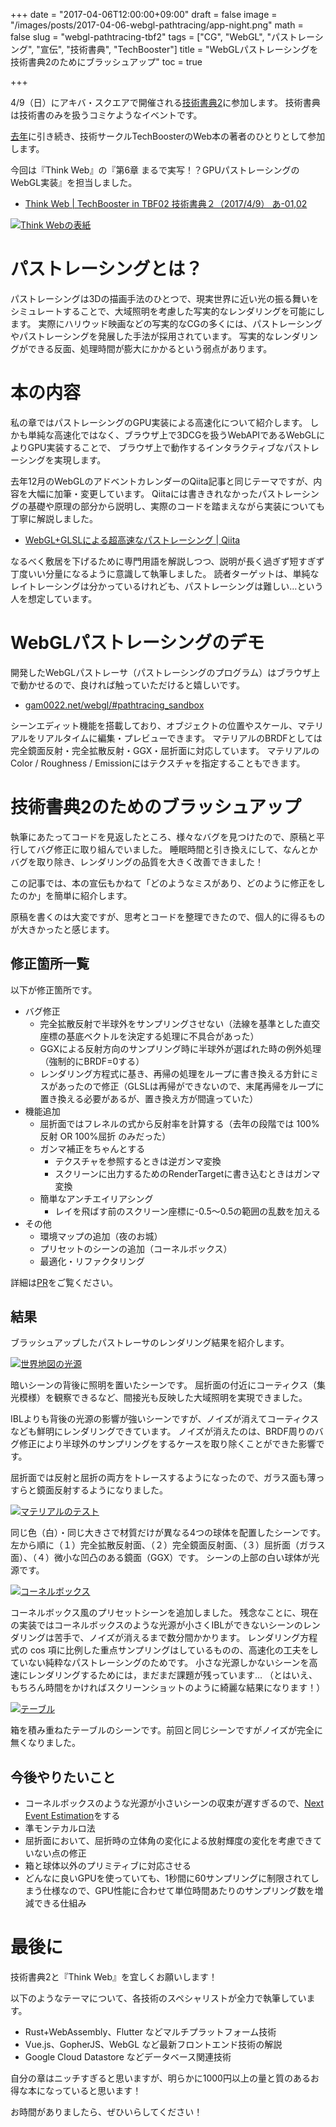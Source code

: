 +++
date = "2017-04-06T12:00:00+09:00"
draft = false
image = "/images/posts/2017-04-06-webgl-pathtracing/app-night.png"
math = false
slug = "webgl-pathtracing-tbf2"
tags = ["CG", "WebGL", "パストレーシング", "宣伝", "技術書典", "TechBooster"]
title = "WebGLパストレーシングを技術書典2のためにブラッシュアップ"
toc = true

+++

4/9（日）にアキバ・スクエアで開催される[技術書典2](https://techbookfest.org/event/tbf02)に参加します。
技術書典は技術書のみを扱うコミケようなイベントです。

[去年](http://gam0022.hatenablog.com/entry/2016/06/22/tbf1)に引き続き、技術サークルTechBoosterのWeb本の著者のひとりとして参加します。

今回は『Think Web』の『第6章 まるで実写！？GPUパストレーシングのWebGL実装』を担当しました。

- [Think Web | TechBooster in TBF02 技術書典２（2017/4/9） あ-01,02](https://techbooster.github.io/tbf02/#think)

[![Think Webの表紙](/images/posts/2017-04-06-webgl-pathtracing/info_think.png)](https://techbooster.github.io/tbf02/#think)

# パストレーシングとは？

パストレーシングは3Dの描画手法のひとつで、現実世界に近い光の振る舞いをシミュレートすることで、大域照明を考慮した写実的なレンダリングを可能にします。
実際にハリウッド映画などの写実的なCGの多くには、パストレーシングやパストレーシングを発展した手法が採用されています。
写実的なレンダリングができる反面、処理時間が膨大にかかるという弱点があります。

# 本の内容

私の章ではパストレーシングのGPU実装による高速化について紹介します。
しかも単純な高速化ではなく、ブラウザ上で3DCGを扱うWebAPIであるWebGLによりGPU実装することで、
ブラウザ上で動作するインタラクティブなパストレーシングを実現します。

去年12月のWebGLのアドベントカレンダーのQiita記事と同じテーマですが、内容を大幅に加筆・変更しています。
Qiitaには書ききれなかったパストレーシングの基礎や原理の部分から説明し、実際のコードを踏まえながら実装についても丁寧に解説しました。

- [WebGL+GLSLによる超高速なパストレーシング | Qiita](http://qiita.com/gam0022/items/18bb3612d7bdb6f4360a)

なるべく敷居を下げるために専門用語を解説しつつ、説明が長く過ぎず短すぎず丁度いい分量になるように意識して執筆しました。
読者ターゲットは、単純なレイトレーシングは分かっているけれども、パストレーシングは難しい…という人を想定しています。

<!--more-->

# WebGLパストレーシングのデモ

開発したWebGLパストレーサ（パストレーシングのプログラム）はブラウザ上で動かせるので、良ければ触っていただけると嬉しいです。

- [gam0022.net/webgl/#pathtracing_sandbox](http://gam0022.net/webgl/#pathtracing_sandbox)

シーンエディット機能を搭載しており、オブジェクトの位置やスケール、マテリアルをリアルタイムに編集・プレビューできます。
マテリアルのBRDFとしては完全鏡面反射・完全拡散反射・GGX・屈折面に対応しています。
マテリアルのColor / Roughness / Emissionにはテクスチャを指定することもできます。

# 技術書典2のためのブラッシュアップ

執筆にあたってコードを見返したところ、様々なバグを見つけたので、原稿と平行してバグ修正に取り組んでいました。
睡眠時間と引き換えにして、なんとかバグを取り除き、レンダリングの品質を大きく改善できました！

この記事では、本の宣伝もかねて「どのようなミスがあり、どのように修正をしたのか」を簡単に紹介します。

原稿を書くのは大変ですが、思考とコードを整理できたので、個人的に得るものが大きかったと感じます。

## 修正箇所一覧

以下が修正箇所です。

- バグ修正
  - 完全拡散反射で半球外をサンプリングさせない（法線を基準とした直交座標の基底ベクトルを決定する処理に不具合があった）
  - GGXによる反射方向のサンプリング時に半球外が選ばれた時の例外処理（強制的にBRDF=0する）
  - レンダリング方程式に基き、再帰の処理をループに書き換える方針にミスがあったので修正（GLSLは再帰ができないので、末尾再帰をループに置き換える必要があるが、置き換え方が間違っていた）
- 機能追加
  - 屈折面ではフレネルの式から反射率を計算する（去年の段階では 100%反射 OR 100%屈折 のみだった）
  - ガンマ補正をちゃんとする
      - テクスチャを参照するときは逆ガンマ変換
      - スクリーンに出力するためのRenderTargetに書き込むときはガンマ変換
  - 簡単なアンチエイリアシング
      - レイを飛ばす前のスクリーン座標に-0.5〜0.5の範囲の乱数を加える
- その他
  - 環境マップの追加（夜のお城）
  - プリセットのシーンの追加（コーネルボックス）
  - 最適化・リファクタリング

詳細は[PR](https://github.com/gam0022/webgl-sandbox/pull/12)をご覧ください。

## 結果

ブラッシュアップしたパストレーサのレンダリング結果を紹介します。

[![世界地図の光源](/images/posts/2017-04-06-webgl-pathtracing/app-night.png)](/images/posts/2017-04-06-webgl-pathtracing/app-night.png)

暗いシーンの背後に照明を置いたシーンです。
屈折面の付近にコーティクス（集光模様）を観察できるなど、間接光も反映した大域照明を実現できました。

IBLよりも背後の光源の影響が強いシーンですが、ノイズが消えてコーティクスなども鮮明にレンダリングできています。
ノイズが消えたのは、BRDF周りのバグ修正により半球外のサンプリングをするケースを取り除くことができた影響です。

屈折面では反射と屈折の両方をトレースするようになったので、ガラス面も薄っすらと鏡面反射するようになりました。

[![マテリアルのテスト](/images/posts/2017-04-06-webgl-pathtracing/examples.png)](/images/posts/2017-04-06-webgl-pathtracing/examples.png)

同じ色（白）・同じ大きさで材質だけが異なる4つの球体を配置したシーンです。
左から順に（１）完全拡散反射面、（２）完全鏡面反射面、（３）屈折面（ガラス面）、（４）微小な凹凸のある鏡面（GGX）です。
シーンの上部の白い球体が光源です。

[![コーネルボックス](/images/posts/2017-04-06-webgl-pathtracing/cornellbox.png)](/images/posts/2017-04-06-webgl-pathtracing/cornellbox.png)

コーネルボックス風のプリセットシーンを追加しました。
残念なことに、現在の実装ではコーネルボックスのような光源が小さくIBLができないシーンのレンダリングは苦手で、ノイズが消えるまで数分間かかります。
レンダリング方程式の cos 項に比例した重点サンプリングはしているものの、高速化の工夫をしていない純粋なパストレーシングのためです。
小さな光源しかないシーンを高速にレンダリングするためには，まだまだ課題が残っています…
（とはいえ、もちろん時間をかければスクリーンショットのように綺麗な結果になります！）

[![テーブル](/images/posts/2017-04-06-webgl-pathtracing/table.png)](/images/posts/2017-04-06-webgl-pathtracing/table.png)

箱を積み重ねたテーブルのシーンです。前回と同じシーンですがノイズが完全に無くなりました。

## 今後やりたいこと

- コーネルボックスのような光源が小さいシーンの収束が遅すぎるので、[Next Event Estimation](http://rayspace.xyz/CG/contents/path_tracing.html)をする
- 準モンテカルロ法
- 屈折面において、屈折時の立体角の変化による放射輝度の変化を考慮できていない点の修正
- 箱と球体以外のプリミティブに対応させる
- どんなに良いGPUを使っていても、1秒間に60サンプリングに制限されてしまう仕様なので、GPU性能に合わせて単位時間あたりのサンプリング数を増減できる仕組み

# 最後に

技術書典2と『Think Web』を宜しくお願いします！

以下のようなテーマについて、各技術のスペシャリストが全力で執筆しています。

- Rust+WebAssembly、Flutter などマルチプラットフォーム技術
- Vue.js、GopherJS、WebGL など最新フロントエンド技術の解説
- Google Cloud Datastore などデータベース関連技術

自分の章はニッチすぎると思いますが、明らかに1000円以上の量と質のあるお得な本になっていると思います！

お時間がありましたら、ぜひいらしてください！
